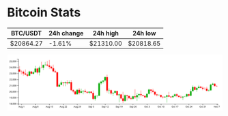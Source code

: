 # Bitcoin Stats

BTC/USDT|24h change|24h high|24h low|
|---|---|---|---|
|$20864.27|-1.61%|$21310.00|$20818.65|

<img src="./chart.svg">
